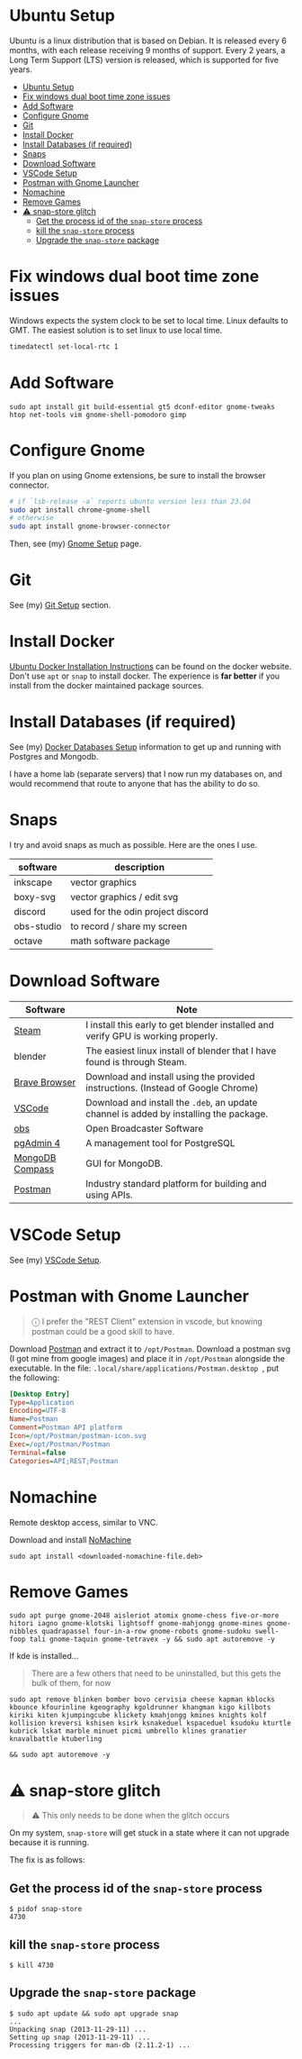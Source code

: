 <!-- Local Content Links -->

[vscode-setup]: ../vscode-configuration.md
[gnome-setup]: ./gnome-configuration.md
[git-setup]: ../git.md#setup
[docker-db-setup]: ../databases/docker-db-setup.md

# Ubuntu Setup

Ubuntu is a linux distribution that is based on Debian. It is released every 6 months, with each release receiving 9 months of support. Every 2 years, a Long Term Support (LTS) version is released, which is supported for five years.

- [Ubuntu Setup](#ubuntu-setup)
- [Fix windows dual boot time zone issues](#fix-windows-dual-boot-time-zone-issues)
- [Add Software](#add-software)
- [Configure Gnome](#configure-gnome)
- [Git](#git)
- [Install Docker](#install-docker)
- [Install Databases (if required)](#install-databases-if-required)
- [Snaps](#snaps)
- [Download Software](#download-software)
- [VSCode Setup](#vscode-setup)
- [Postman with Gnome Launcher](#postman-with-gnome-launcher)
- [Nomachine](#nomachine)
- [Remove Games](#remove-games)
- [⚠️ snap-store glitch](#️-snap-store-glitch)
  - [Get the process id of the `snap-store` process](#get-the-process-id-of-the-snap-store-process)
  - [kill the `snap-store` process](#kill-the-snap-store-process)
  - [Upgrade the `snap-store` package](#upgrade-the-snap-store-package)

# Fix windows dual boot time zone issues

Windows expects the system clock to be set to local time. Linux defaults to GMT. The easiest solution is to set linux to use local time.

```bash
timedatectl set-local-rtc 1
```

# Add Software

`sudo apt install git build-essential gt5 dconf-editor gnome-tweaks htop net-tools vim gnome-shell-pomodoro gimp`

# Configure Gnome

If you plan on using Gnome extensions, be sure to install the browser connector.

```bash
# if `lsb-release -a` reports ubuntu version less than 23.04
sudo apt install chrome-gnome-shell
# otherwise
sudo apt install gnome-browser-connector
```

Then, see (my) [Gnome Setup][gnome-setup] page.

# Git

See (my) [Git Setup][git-setup] section.

# Install Docker

[Ubuntu Docker Installation Instructions](https://docs.docker.com/engine/install/ubuntu/) can be found on the docker website. Don't use `apt` or `snap` to install docker. The experience is **far better** if you install from the docker maintained package sources.

# Install Databases (if required)

See (my) [Docker Databases Setup][docker-db-setup] information to get up and running with Postgres and Mongodb.

I have a home lab (separate servers) that I now run my databases on, and would recommend that route to anyone that has the ability to do so.

# Snaps

I try and avoid snaps as much as possible. Here are the ones I use.

| software   | description                       |
| ---------- | --------------------------------- |
| inkscape   | vector graphics                   |
| boxy-svg   | vector graphics / edit svg        |
| discord    | used for the odin project discord |
| obs-studio | to record / share my screen       |
| octave     | math software package             |

# Download Software

| Software                                                               | Note                                                                                   |
| ---------------------------------------------------------------------- | -------------------------------------------------------------------------------------- |
| [Steam](https://store.steampowered.com/about/)                         | I install this early to get blender installed and verify GPU is working properly.      |
| blender                                                                | The easiest linux install of blender that I have found is through Steam.               |
| [Brave Browser](https://brave.com/linux/#release-channel-installation) | Download and install using the provided instructions. (Instead of Google Chrome)       |
| [VSCode](https://code.visualstudio.com/)                               | Download and install the `.deb`, an update channel is added by installing the package. |
| [obs](https://obsproject.com/download#linux)                           | Open Broadcaster Software                                                              |
| [pgAdmin 4](https://www.pgadmin.org/)                                  | A management tool for PostgreSQL                                                       |
| [MongoDB Compass](https://www.mongodb.com/products/compass)            | GUI for MongoDB.                                                                       |
| [Postman](https://www.postman.com/downloads/)                          | Industry standard platform for building and using APIs.                                |

# VSCode Setup

See (my) [VSCode Setup][vscode-setup].

# Postman with Gnome Launcher

> ⓘ I prefer the "REST Client" extension in vscode, but knowing postman could be a good skill to have.

Download [Postman](https://www.postman.com/downloads/) and extract it to `/opt/Postman`. Download a postman svg (I got mine from google images) and place it in `/opt/Postman` alongside the executable. In the file: `.local/share/applications/Postman.desktop `, put the following:

```ini
[Desktop Entry]
Type=Application
Encoding=UTF-8
Name=Postman
Comment=Postman API platform
Icon=/opt/Postman/postman-icon.svg
Exec=/opt/Postman/Postman
Terminal=false
Categories=API;REST;Postman
```

# Nomachine

Remote desktop access, similar to VNC.

Download and install [NoMachine](https://www.nomachine.com/)

`sudo apt install <downloaded-nomachine-file.deb>`

# Remove Games

```
sudo apt purge gnome-2048 aisleriot atomix gnome-chess five-or-more hitori iagno gnome-klotski lightsoff gnome-mahjongg gnome-mines gnome-nibbles quadrapassel four-in-a-row gnome-robots gnome-sudoku swell-foop tali gnome-taquin gnome-tetravex -y && sudo apt autoremove -y
```

If kde is installed...

> There are a few others that need to be uninstalled, but this gets the bulk of them, for now

```
sudo apt remove blinken bomber bovo cervisia cheese kapman kblocks kbounce kfourinline kgeography kgoldrunner khangman kigo killbots kiriki kiten kjumpingcube klickety kmahjongg kmines knights kolf kollision kreversi kshisen ksirk ksnakeduel kspaceduel ksudoku kturtle kubrick lskat marble minuet picmi umbrello klines granatier knavalbattle ktuberling

&& sudo apt autoremove -y
```

# ⚠️ snap-store glitch

> ⚠️ This only needs to be done when the glitch occurs

On my system, `snap-store` will get stuck in a state where it can not upgrade because it is running.

The fix is as follows:

## Get the process id of the `snap-store` process

```
$ pidof snap-store
4730
```

## kill the `snap-store` process

```
$ kill 4730
```

## Upgrade the `snap-store` package

```
$ sudo apt update && sudo apt upgrade snap
...
Unpacking snap (2013-11-29-11) ...
Setting up snap (2013-11-29-11) ...
Processing triggers for man-db (2.11.2-1) ...
```
